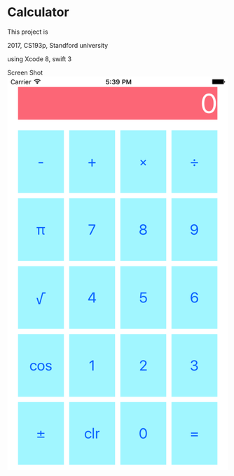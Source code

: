 # Calculator
This project is 

2017, CS193p, Standford university 

using Xcode 8, swift 3

Screen Shot
![ScreenShot](https://github.com/TerryCK/calculator/blob/master/ScreenShot/Simulator%20Screen%20Shot.png?raw=true)


